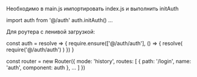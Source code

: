 Необходимо в main.js импортировать index.js и выполнить initAuth

import auth from '@/auth'
auth.initAuth()
...


Для роутера с ленивой загрузкой:

const auth = resolve => {
  require.ensure(['@/auth/auth'], () => {
    resolve(
      require('@/auth/auth')
    )
  })
}

const router = new Router({
  mode: 'history',
  routes: [
    {
      path: '/login',
       name: 'auth',
       component: auth
     },
     ...
   ]
 })
